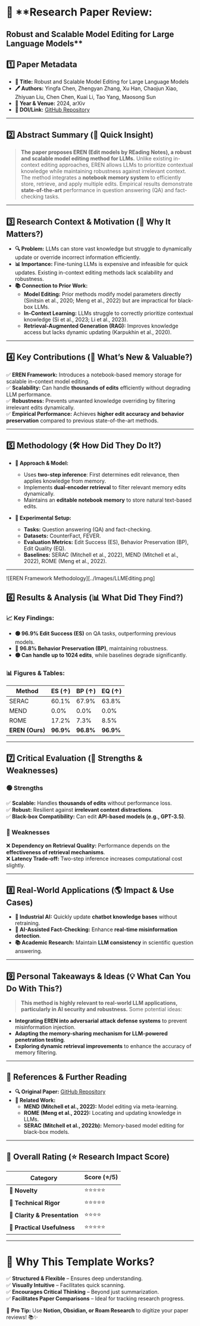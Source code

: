 # 📑 **Research Paper Review: 
## Robust and Scalable Model Editing for Large Language Models**

## **1️⃣ Paper Metadata**
- **📌 Title:** Robust and Scalable Model Editing for Large Language Models
- **🖊️ Authors:** Yingfa Chen, Zhengyan Zhang, Xu Han, Chaojun Xiao, Zhiyuan Liu, Chen Chen, Kuai Li, Tao Yang, Maosong Sun  
- **📅 Year & Venue:** 2024, arXiv  
- **🔗 DOI/Link:** [GitHub Repository](https://github.com/thunlp/EREN)

---

## **2️⃣ Abstract Summary (🔎 Quick Insight)**
> **The paper proposes EREN (Edit models by REading Notes), a robust and scalable model editing method for LLMs.** Unlike existing in-context editing approaches, EREN allows LLMs to prioritize contextual knowledge while maintaining robustness against irrelevant context. The method integrates a **notebook memory system** to efficiently store, retrieve, and apply multiple edits. Empirical results demonstrate **state-of-the-art** performance in question answering (QA) and fact-checking tasks.

---

## **3️⃣ Research Context & Motivation (🧐 Why It Matters?)**
- **🔍 Problem:** LLMs can store vast knowledge but struggle to dynamically update or override incorrect information efficiently.
- **📊 Importance:** Fine-tuning LLMs is expensive and infeasible for quick updates. Existing in-context editing methods lack scalability and robustness.
- **📚 Connection to Prior Work:**
  - **Model Editing:** Prior methods modify model parameters directly (Sinitsin et al., 2020; Meng et al., 2022) but are impractical for black-box LLMs.
  - **In-Context Learning:** LLMs struggle to correctly prioritize contextual knowledge (Si et al., 2023; Li et al., 2023).
  - **Retrieval-Augmented Generation (RAG):** Improves knowledge access but lacks dynamic updating (Karpukhin et al., 2020).

---

## **4️⃣ Key Contributions (🚀 What’s New & Valuable?)**
✅ **EREN Framework:** Introduces a notebook-based memory storage for scalable in-context model editing.  
✅ **Scalability:** Can handle **thousands of edits** efficiently without degrading LLM performance.  
✅ **Robustness:** Prevents unwanted knowledge overriding by filtering irrelevant edits dynamically.  
✅ **Empirical Performance:** Achieves **higher edit accuracy and behavior preservation** compared to previous state-of-the-art methods.

---

## **5️⃣ Methodology (🛠️ How Did They Do It?)**
- **📝 Approach & Model:** 
  - Uses **two-step inference**: First determines edit relevance, then applies knowledge from memory.
  - Implements **dual-encoder retrieval** to filter relevant memory edits dynamically.
  - Maintains an **editable notebook memory** to store natural text-based edits.

- **🧪 Experimental Setup:**
  - **Tasks:** Question answering (QA) and fact-checking.
  - **Datasets:** CounterFact, FEVER.
  - **Evaluation Metrics:** Edit Success (ES), Behavior Preservation (BP), Edit Quality (EQ).
  - **Baselines:** SERAC (Mitchell et al., 2022), MEND (Mitchell et al., 2022), ROME (Meng et al., 2022).
---
![EREN Framework Methodology][../Images/LLMEditing.png]

## **6️⃣ Results & Analysis (📊 What Did They Find?)**
### **📈 Key Findings:**
- **🟢 96.9% Edit Success (ES)** on QA tasks, outperforming previous models.
- **🔵 96.8% Behavior Preservation (BP)**, maintaining robustness.
- **🟡 Can handle up to 1024 edits**, while baselines degrade significantly.

### **📊 Figures & Tables:**
| **Method** | **ES (↑)** | **BP (↑)** | **EQ (↑)** |
|------------|-----------|-----------|-----------|
| SERAC      | 60.1%     | 67.9%     | 63.8%     |
| MEND       | 0.0%      | 0.0%      | 0.0%      |
| ROME       | 17.2%     | 7.3%      | 8.5%      |
| **EREN (Ours)** | **96.9%** | **96.8%** | **96.9%** |

---

## **7️⃣ Critical Evaluation (🧐 Strengths & Weaknesses)**
### **🟢 Strengths**
✅ **Scalable:** Handles **thousands of edits** without performance loss.  
✅ **Robust:** Resilient against **irrelevant context distractions**.  
✅ **Black-box Compatibility:** Can edit **API-based models (e.g., GPT-3.5)**.

### **🔴 Weaknesses**
❌ **Dependency on Retrieval Quality:** Performance depends on the **effectiveness of retrieval mechanisms**.  
❌ **Latency Trade-off:** Two-step inference increases computational cost slightly.  

---

## **8️⃣ Real-World Applications (🌎 Impact & Use Cases)**
- **🏢 Industrial AI:** Quickly update **chatbot knowledge bases** without retraining.  
- **🤖 AI-Assisted Fact-Checking:** Enhance **real-time misinformation detection**.  
- **📚 Academic Research:** Maintain **LLM consistency** in scientific question answering.

---

## **9️⃣ Personal Takeaways & Ideas (💡 What Can You Do With This?)**
> **This method is highly relevant to real-world LLM applications, particularly in AI security and robustness.** Some potential ideas:  
- **Integrating EREN into adversarial attack defense systems** to prevent misinformation injection.
- **Adapting the memory-sharing mechanism for LLM-powered penetration testing**.
- **Exploring dynamic retrieval improvements** to enhance the accuracy of memory filtering.

---

## **🔗 References & Further Reading**
- **🔍 Original Paper:** [GitHub Repository](https://github.com/thunlp/EREN)
- **📖 Related Work:** 
  - **MEND (Mitchell et al., 2022):** Model editing via meta-learning.
  - **ROME (Meng et al., 2022):** Locating and updating knowledge in LLMs.
  - **SERAC (Mitchell et al., 2022b):** Memory-based model editing for black-box models.

---

## **🎯 Overall Rating (⭐️ Research Impact Score)**
| **Category**             | **Score (⭐️/5)** |
|--------------------------|-----------------|
| **🔹 Novelty**           | ⭐⭐⭐⭐⭐         |
| **🔹 Technical Rigor**    | ⭐⭐⭐⭐⭐         |
| **🔹 Clarity & Presentation** | ⭐⭐⭐⭐         |
| **🔹 Practical Usefulness** | ⭐⭐⭐⭐⭐         |

---

# **📌 Why This Template Works?**
✅ **Structured & Flexible** – Ensures deep understanding.  
✅ **Visually Intuitive** – Facilitates quick scanning.  
✅ **Encourages Critical Thinking** – Beyond just summarization.  
✅ **Facilitates Paper Comparisons** – Ideal for tracking research progress.  

🚀 **Pro Tip:** Use **Notion, Obsidian, or Roam Research** to digitize your paper reviews! 📚✨
